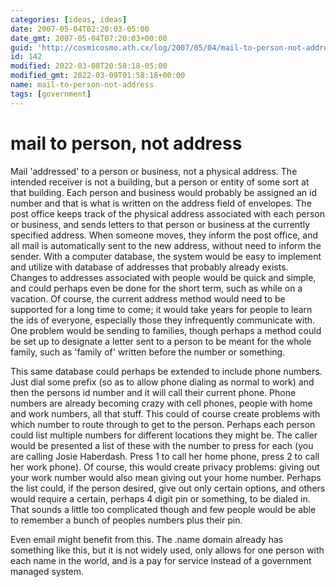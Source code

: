 ```yaml
---
categories: [ideas, ideas]
date: 2007-05-04T02:20:03-05:00
date_gmt: 2007-05-04T07:20:03+00:00
guid: 'http://cosmicosmo.ath.cx/log/2007/05/04/mail-to-person-not-address/'
id: 142
modified: 2022-03-08T20:58:18-05:00
modified_gmt: 2022-03-09T01:58:18+00:00
name: mail-to-person-not-address
tags: [government]
---
```


mail to person, not address
===========================

Mail 'addressed' to a person or business, not a physical address.  The intended receiver is not a building, but a person or entity of some sort at that building.  Each person and business would probably be assigned an id number and that is what is written on the address field of envelopes.  The post office keeps track of the physical address associated with each person or business, and sends letters to that person or business at the currently specified address.  When someone moves, they inform the post office, and all mail is automatically sent to the new address, without need to inform the sender.  With a computer database, the system would be easy to implement and utilize with database of addresses that probably already exists.  Changes to addresses associated with people would be quick and simple, and could perhaps even be done for the short term, such as while on a vacation.  Of course, the current address method would need to be supported for a long time to come;  it would take years for people to learn the ids of everyone, especially those they infrequently communicate with.  One problem would be sending to families, though perhaps a method could be set up to designate a letter sent to a person to be meant for the whole family, such as 'family of' written before the number or something.

This same database could perhaps be extended to include phone numbers.  Just dial some prefix (so as to allow phone dialing as normal to work) and then the persons id number and it will call their current phone.  Phone numbers are already becoming crazy with cell phones, people with home and work numbers, all that stuff.  This could of course create problems with which number to route through to get to the person.  Perhaps each person could list multiple numbers for different locations they might be.  The caller would be presented a list of these with the number to press for each (you are calling Josie Haberdash.  Press 1 to call her home phone, press 2 to call her work phone).  Of course, this would create privacy problems: giving out your work number would also mean giving out your home number.  Perhaps the list could, if the person desired, give out only certain options, and others would require a certain, perhaps 4 digit pin or something, to be dialed in.  That sounds a little too complicated though and few people would be able to remember a bunch of peoples numbers plus their pin.

Even email might benefit from this.  The .name domain already has something like this, but it is not widely used, only allows for one person with each name in the world, and is a pay for service instead of a government managed system.

